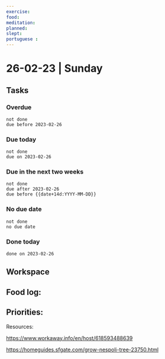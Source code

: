 ```yaml
---
exercise: 
food:
meditation:
planned:
slept:
portuguese :
---
```


# 26-02-23 | Sunday

## Tasks
### Overdue
```tasks
not done
due before 2023-02-26
```

### Due today
```tasks
not done
due on 2023-02-26
```

### Due in the next two weeks
```tasks
not done
due after 2023-02-26
due before {{date+14d:YYYY-MM-DD}}
```

### No due date
```tasks
not done
no due date
```

### Done today
```tasks
done on 2023-02-26
```

## Workspace


Food log:
- 

Priorities:
- 

Resources:

https://www.workaway.info/en/host/618593488639

https://homeguides.sfgate.com/grow-nespoli-tree-23750.html